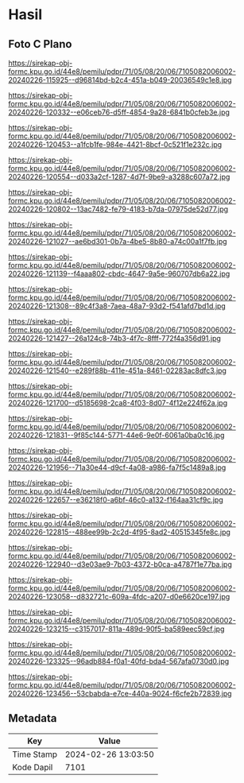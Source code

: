 # Hasil

## Foto C Plano

https://sirekap-obj-formc.kpu.go.id/44e8/pemilu/pdpr/71/05/08/20/06/7105082006002-20240226-115925--d96814bd-b2c4-451a-b049-20036549c1e8.jpg

https://sirekap-obj-formc.kpu.go.id/44e8/pemilu/pdpr/71/05/08/20/06/7105082006002-20240226-120332--e06ceb76-d5ff-4854-9a28-6841b0cfeb3e.jpg

https://sirekap-obj-formc.kpu.go.id/44e8/pemilu/pdpr/71/05/08/20/06/7105082006002-20240226-120453--a1fcb1fe-984e-4421-8bcf-0c521f1e232c.jpg

https://sirekap-obj-formc.kpu.go.id/44e8/pemilu/pdpr/71/05/08/20/06/7105082006002-20240226-120554--d033a2cf-1287-4d7f-9be9-a3288c607a72.jpg

https://sirekap-obj-formc.kpu.go.id/44e8/pemilu/pdpr/71/05/08/20/06/7105082006002-20240226-120802--13ac7482-fe79-4183-b7da-07975de52d77.jpg

https://sirekap-obj-formc.kpu.go.id/44e8/pemilu/pdpr/71/05/08/20/06/7105082006002-20240226-121027--ae6bd301-0b7a-4be5-8b80-a74c00a1f7fb.jpg

https://sirekap-obj-formc.kpu.go.id/44e8/pemilu/pdpr/71/05/08/20/06/7105082006002-20240226-121139--f4aaa802-cbdc-4647-9a5e-960707db6a22.jpg

https://sirekap-obj-formc.kpu.go.id/44e8/pemilu/pdpr/71/05/08/20/06/7105082006002-20240226-121308--89c4f3a8-7aea-48a7-93d2-f541afd7bd1d.jpg

https://sirekap-obj-formc.kpu.go.id/44e8/pemilu/pdpr/71/05/08/20/06/7105082006002-20240226-121427--26a124c8-74b3-4f7c-8fff-772f4a356d91.jpg

https://sirekap-obj-formc.kpu.go.id/44e8/pemilu/pdpr/71/05/08/20/06/7105082006002-20240226-121540--e289f88b-411e-451a-8461-02283ac8dfc3.jpg

https://sirekap-obj-formc.kpu.go.id/44e8/pemilu/pdpr/71/05/08/20/06/7105082006002-20240226-121700--d5185698-2ca8-4f03-8d07-4f12e224f62a.jpg

https://sirekap-obj-formc.kpu.go.id/44e8/pemilu/pdpr/71/05/08/20/06/7105082006002-20240226-121831--9f85c144-5771-44e6-9e0f-6061a0ba0c16.jpg

https://sirekap-obj-formc.kpu.go.id/44e8/pemilu/pdpr/71/05/08/20/06/7105082006002-20240226-121956--71a30e44-d9cf-4a08-a986-fa7f5c1489a8.jpg

https://sirekap-obj-formc.kpu.go.id/44e8/pemilu/pdpr/71/05/08/20/06/7105082006002-20240226-122657--e36218f0-a6bf-46c0-a132-f164aa31cf9c.jpg

https://sirekap-obj-formc.kpu.go.id/44e8/pemilu/pdpr/71/05/08/20/06/7105082006002-20240226-122815--488ee99b-2c2d-4f95-8ad2-40515345fe8c.jpg

https://sirekap-obj-formc.kpu.go.id/44e8/pemilu/pdpr/71/05/08/20/06/7105082006002-20240226-122940--d3e03ae9-7b03-4372-b0ca-a4787f1e77ba.jpg

https://sirekap-obj-formc.kpu.go.id/44e8/pemilu/pdpr/71/05/08/20/06/7105082006002-20240226-123058--d832721c-609a-4fdc-a207-d0e6620ce197.jpg

https://sirekap-obj-formc.kpu.go.id/44e8/pemilu/pdpr/71/05/08/20/06/7105082006002-20240226-123215--c3157017-811a-489d-90f5-ba589eec59cf.jpg

https://sirekap-obj-formc.kpu.go.id/44e8/pemilu/pdpr/71/05/08/20/06/7105082006002-20240226-123325--96adb884-f0a1-40fd-bda4-567afa0730d0.jpg

https://sirekap-obj-formc.kpu.go.id/44e8/pemilu/pdpr/71/05/08/20/06/7105082006002-20240226-123456--53cbabda-e7ce-440a-9024-f6cfe2b72839.jpg


## Metadata

| Key        | Value               |
| ---------- | ------------------- |
| Time Stamp | 2024-02-26 13:03:50 |
| Kode Dapil | 7101                |



